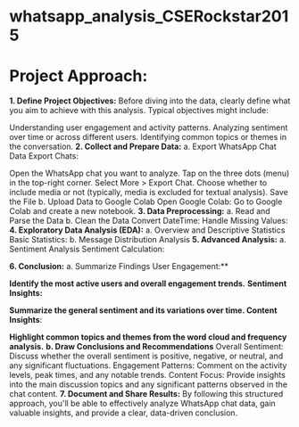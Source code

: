 # whatsapp_analysis_CSERockstar2015

# Project Approach:
**1. Define Project Objectives:**
Before diving into the data, clearly define what you aim to achieve with this analysis. Typical objectives might include:

Understanding user engagement and activity patterns.
Analyzing sentiment over time or across different users.
Identifying common topics or themes in the conversation.
**2. Collect and Prepare Data:**
a. Export WhatsApp Chat Data
Export Chats:

Open the WhatsApp chat you want to analyze.
Tap on the three dots (menu) in the top-right corner.
Select More > Export Chat.
Choose whether to include media or not (typically, media is excluded for textual analysis).
Save the File
b. Upload Data to Google Colab
Open Google Colab:
Go to Google Colab and create a new notebook.
**3. Data Preprocessing:**
a. Read and Parse the Data
b. Clean the Data
Convert DateTime:
Handle Missing Values:
**4. Exploratory Data Analysis (EDA):**
a. Overview and Descriptive Statistics
Basic Statistics:
b. Message Distribution Analysis
**5. Advanced Analysis:**
a. Sentiment Analysis
Sentiment Calculation:

**6. Conclusion:**
a. Summarize Findings
User Engagement:**

**Identify the most active users and overall engagement trends.**
**Sentiment Insights:**

**Summarize the general sentiment and its variations over time.
Content Insights**:

**Highlight common topics and themes from the word cloud and frequency analysis.**
**b. Draw Conclusions and Recommendations**
Overall Sentiment: Discuss whether the overall sentiment is positive, negative, or neutral, and any significant fluctuations.
Engagement Patterns: Comment on the activity levels, peak times, and any notable trends.
Content Focus: Provide insights into the main discussion topics and any significant patterns observed in the chat content.
**7. Document and Share Results:**
By following this structured approach, you'll be able to effectively analyze WhatsApp chat data, gain valuable insights, and provide a clear, data-driven conclusion.
